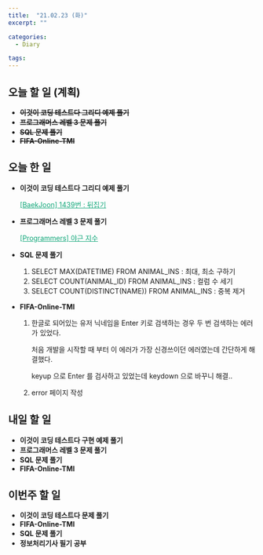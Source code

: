 ```yaml
---
title:  "21.02.23 (화)"
excerpt: ""

categories:
  - Diary

tags:
---
```


## 오늘 할 일 (계획)

- ~~**이것이 코딩 테스트다 그리디 예제 풀기**~~
- ~~**프로그래머스 레벨 3 문제 풀기**~~
- ~~**SQL 문제 풀기**~~
- ~~**FIFA-Online-TMI**~~


## 오늘 한 일

- **이것이 코딩 테스트다 그리디 예제 풀기**

  <a href="https://nam-ki-bok.github.io/baekjoon/Baek_1439/" style="color:#0FA678" target="_blank">[BaekJoon] 1439번 : 뒤집기</a>

- **프로그래머스 레벨 3 문제 풀기**

  <a href="https://nam-ki-bok.github.io/quiz/Quiz_OverTime/" style="color:#0FA678">[Programmers] 야근 지수</a>

- **SQL 문제 풀기**

  1. SELECT MAX(DATETIME) FROM ANIMAL_INS : 최대, 최소 구하기
  2. SELECT COUNT(ANIMAL_ID) FROM ANIMAL_INS : 컬럼 수 세기
  3. SELECT COUNT(DISTINCT(NAME)) FROM ANIMAL_INS : 중복 제거

- **FIFA-Online-TMI**

  1. 한글로 되어있는 유저 닉네임을 Enter 키로 검색하는 경우 두 번 검색하는 에러가 있었다.
  
     처음 개발을 시작할 때 부터 이 에러가 가장 신경쓰이던 에러였는데 간단하게 해결했다.
  
     keyup 으로 Enter 를 검사하고 있었는데 keydown 으로 바꾸니 해결..
  
  2. error 페이지 작성

##  내일 할 일

- **이것이 코딩 테스트다 구현 예제 풀기**
- **프로그래머스 레벨 3 문제 풀기**
- **SQL 문제 풀기**
- **FIFA-Online-TMI**

## 이번주 할 일

- **이것이 코딩 테스트다 문제 풀기**
- **FIFA-Online-TMI**
- **SQL 문제 풀기**
- **정보처리기사 필기 공부**

<br>

